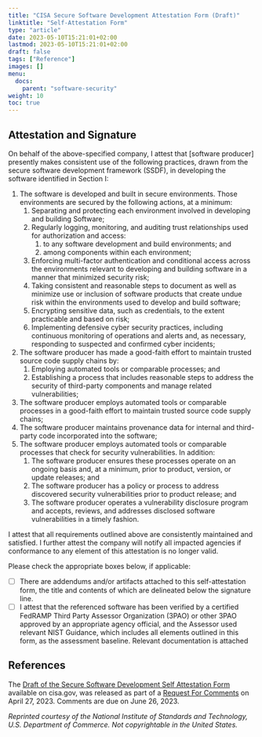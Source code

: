 ```yaml
---
title: "CISA Secure Software Development Attestation Form (Draft)"
linktitle: "Self-Attestation Form"
type: "article"
date: 2023-05-10T15:21:01+02:00
lastmod: 2023-05-10T15:21:01+02:00
draft: false
tags: ["Reference"]
images: []
menu:
  docs:
    parent: "software-security"
weight: 10
toc: true
---
```


## Attestation and Signature
On behalf of the above-specified company, I attest that [software producer] presently makes consistent use of the following practices, drawn from the secure software development
framework (SSDF), in developing the software identified in Section I:

1. The software is developed and built in secure environments. Those environments are secured by the following actions, at a minimum:
    1. Separating and protecting each environment involved in developing and building Software;
    1. Regularly logging, monitoring, and auditing trust relationships used for authorization and access:
        1. to any software development and build environments; and
        1. among components within each environment;
    1. Enforcing multi-factor authentication and conditional access across the environments relevant to developing and building software in a manner that minimized security risk;
    1. Taking consistent and reasonable steps to document as well as minimize use or inclusion of software products that create undue risk within the environments used to develop and build software;
    1. Encrypting sensitive data, such as credentials, to the extent practicable and based on risk;
    1. Implementing defensive cyber security practices, including continuous monitoring of operations and alerts and, as necessary, responding to suspected and confirmed cyber incidents;
1. The software producer has made a good-faith effort to maintain trusted source code supply chains by:
    1. Employing automated tools or comparable processes; and 
    1. Establishing a process that includes reasonable steps to address the security of third-party components and manage related vulnerabilities;
1. The software producer employs automated tools or comparable processes in a good-faith effort to maintain trusted source code supply chains;
1. The software producer maintains provenance data for internal and third-party code incorporated into the software;
1. The software producer employs automated tools or comparable processes that check for security vulnerabilities. In addition:
    1. The software producer ensures these processes operate on an ongoing basis and, at a minimum, prior to product, version, or update releases; and
    1. The software producer has a policy or process to address discovered security vulnerabilities prior to product release; and
    1. The software producer operates a vulnerability disclosure program and accepts, reviews, and addresses disclosed software vulnerabilities in a timely fashion.
    
I attest that all requirements outlined above are consistently maintained and satisfied.
I further attest the company will notify all impacted agencies if conformance to any element of this attestation is no longer valid. 

Please check the appropriate boxes below, if applicable:
* [ ] There are addendums and/or artifacts attached to this self-attestation form, the title and contents of which are delineated below the signature line.
* [ ] I attest that the referenced software has been verified by a certified FedRAMP Third Party Assessor Organization (3PAO) or other 3PAO approved by an appropriate agency official, and the Assessor used relevant NIST Guidance, which includes all elements outlined in this form, as the assessment baseline. Relevant documentation is attached

## References

The [Draft of the Secure Software Development Self Attestation Form](https://www.cisa.gov/secure-software-attestation-form) available on cisa.gov, was released as part of a [Request For Comments](https://www.cisa.gov/secure-software-attestation-form) on April 27, 2023. Comments are due on June 26, 2023.

_Reprinted courtesy of the National Institute of Standards and Technology, U.S. Department of Commerce. Not copyrightable in the United States._